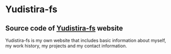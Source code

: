 # Yudistira-fs

## Source code of [Yudistira-fs](https://yudistira-fs.my.id/) website

Yudistira-fs is my own website that includes basic information about myself, my work history, my projects and my contact information.
